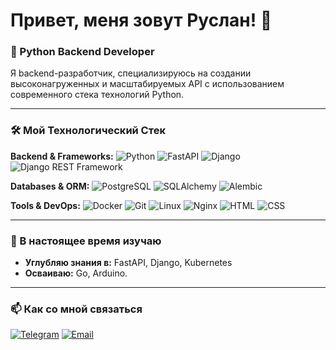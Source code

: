 # Привет, меня зовут Руслан! 👋

### 🚀 Python Backend Developer

Я backend-разработчик, специализируюсь на создании высоконагруженных и масштабируемых API с использованием современного стека технологий Python.

---

### 🛠️ Мой Технологический Стек

**Backend & Frameworks:**
![Python](https://img.shields.io/badge/Python-3776AB?style=for-the-badge&logo=python&logoColor=white)
![FastAPI](https://img.shields.io/badge/FastAPI-005571?style=for-the-badge&logo=fastapi)
![Django](https://img.shields.io/badge/Django-092E20?style=for-the-badge&logo=django&logoColor=white)
![Django REST Framework](https://img.shields.io/badge/DRF-red?style=for-the-badge&logo=django&logoColor=white)

**Databases & ORM:**
![PostgreSQL](https://img.shields.io/badge/PostgreSQL-316192?style=for-the-badge&logo=postgresql&logoColor=white)
![SQLAlchemy](https://img.shields.io/badge/SQLAlchemy-orange?style=for-the-badge)
![Alembic](https://img.shields.io/badge/Alembic-000?style=for-the-badge)

**Tools & DevOps:**
![Docker](https://img.shields.io/badge/Docker-2496ED?style=for-the-badge&logo=docker&logoColor=white)
![Git](https://img.shields.io/badge/Git-F05032?style=for-the-badge&logo=git&logoColor=white)
![Linux](https://img.shields.io/badge/Linux-FCC624?style=for-the-badge&logo=linux&logoColor=black)
![Nginx](https://img.shields.io/badge/Nginx-009639?style=for-the-badge&logo=nginx&logoColor=white)
![HTML](https://img.shields.io/badge/HTML5-E34F26?style=for-the-badge&logo=html5&logoColor=white)
![CSS](https://img.shields.io/badge/CSS3-1572B6?style=for-the-badge&logo=css3&logoColor=white)

---

### 🎯 В настоящее время изучаю

* **Углубляю знания в:** FastAPI, Django, Kubernetes
* **Осваиваю:** Go, Arduino.

---

### 📫 Как со мной связаться

[![Telegram](https://img.shields.io/badge/Telegram-2CA5E0?style=for-the-badge&logo=telegram&logoColor=white)](https://t.me/the_synt3x)
[![Email](https://img.shields.io/badge/Email-D14836?style=for-the-badge&logo=gmail&logoColor=white)](https://gaurgievrusla89@gmail.com)
